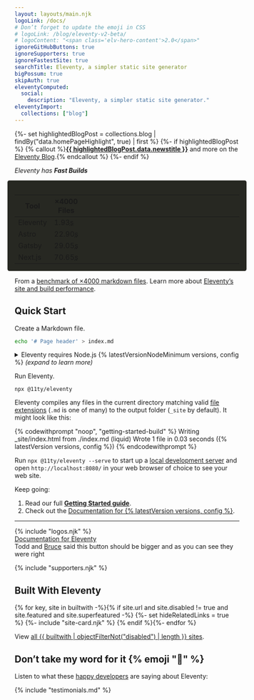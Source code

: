 ```yaml
---
layout: layouts/main.njk
logoLink: /docs/
# Don’t forget to update the emoji in CSS
# logoLink: /blog/eleventy-v2-beta/
# logoContent: "<span class='elv-hero-content'>2.0</span>"
ignoreGitHubButtons: true
ignoreSupporters: true
ignoreFastestSite: true
searchTitle: Eleventy, a simpler static site generator
bigPossum: true
skipAuth: true
eleventyComputed:
  social:
    description: "Eleventy, a simpler static site generator."
eleventyImport:
  collections: ["blog"]
---
```

{%- set highlightedBlogPost = collections.blog | findBy("data.homePageHighlight", true) | first %}
{%- if highlightedBlogPost %}
{% callout %}<strong><a href="{{ highlightedBlogPost.data.page.url }}">{{ highlightedBlogPost.data.newstitle }}</a></strong> and more on the <a href="/blog/">Eleventy Blog</a>.{% endcallout %}
{%- endif %}

<p class="ta-c"><em>Eleventy has <strong>Fast Builds</strong></em></p>

<is-land id="buildperf-island" on:visible import="/js/throbber.js">
<style>
#buildperf-island {
  display: block;
  margin-left: -1rem;
  margin-right: -1rem;
  padding: 1rem;
  background-color: #272822;
	color: #fff;
  border-radius: .3em;
}
@media (prefers-color-scheme: dark) {
	#buildperf-island {
		background-color: #000;
		color: #fff;
	}
}
#buildperf-table {
  width: 100%;
  margin-bottom: 0;
}
#buildperf-table tr:first-child td {
  border-top: none;
}
#buildperf-table tr:last-child td {
  border-bottom: none;
}
#buildperf-table td:last-child {
  width: 100%;
}
</style>
<template data-island="once"><link rel="stylesheet" href="/css/throbber.css"></template>
<table id="buildperf-table">
<thead>
<tr class="sr-only">
<th>Tool</th>
<th class="numeric">×4000 Files</th>
<th class="numeric"></th>
</tr>
</thead>
<tbody>
<tr>
<td>Eleventy</td>
<td class="numeric">1.93<abbr title="seconds">s</abbr></td>
<td><text-throbber duration="1930"></text-throbber></td>
</tr>
<tr>
<td>Astro</td>
<td class="numeric">22.90<abbr title="seconds">s</abbr></td>
<td><text-throbber duration="22900"></text-throbber></td>
</tr>
<tr>
<td>Gatsby</td>
<td class="numeric">29.05<abbr title="seconds">s</abbr></td>
<td><text-throbber duration="29050"></text-throbber></td>
</tr>
<tr>
<td>Next.js</td>
<td class="numeric">70.65<abbr title="seconds">s</abbr></td>
<td><text-throbber duration="70650"></text-throbber></td>
</tr>
</tbody>
</table>
</is-land>

From a [benchmark of ×4000 markdown files](https://www.zachleat.com/web/build-benchmark/#benchmark-results). Learn more about [Eleventy’s site and build performance](/docs/performance/).

## Quick Start

Create a Markdown file.

```bash
echo '# Page header' > index.md
```

<details>
<summary>Eleventy requires Node.js {% latestVersionNodeMinimum versions, config %} <em>(expand to learn more)</em></summary>

You can check whether or not you have Node installed by running `node --version` in a terminal window. ([_Well, wait—what is a Terminal window?_](/docs/terminal-window/))

If the command is not found or it reports a number lower than {% latestVersionNodeMinimum versions, config %}, you will need to [download and install Node.js](https://nodejs.org/en/download/) before moving on to the next step.

</details>

Run Eleventy.

```
npx @11ty/eleventy
```

Eleventy compiles any files in the current directory matching valid [file extensions](/docs/languages/) (`.md` is one of many) to the output folder (`_site` by default). It might look like this:

<style>
#getting-started-build .highlight-line:last-child,
#getting-started-build .highlight-line:last-child * {
  color: #0dbc79 !important;
}
</style>

{% codewithprompt "noop", "getting-started-build" %}
Writing _site/index.html from ./index.md (liquid)
Wrote 1 file in 0.03 seconds ({% latestVersion versions, config %})
{% endcodewithprompt %}

Run `npx @11ty/eleventy --serve` to start up a [local development server](/docs/dev-server/) and open `http://localhost:8080/` in your web browser of choice to see your web site.

Keep going:

1. Read our full [**Getting Started guide**](/docs/getting-started/).
2. Check out the [Documentation for {% latestVersion versions, config %}](/docs/).

---

<div class="fullwidth-module">{% include "logos.njk" %}</div>

<div class="why-are-you-doing-this"><a href="/docs/" class="btn-primary benchnine rainbow-active rainbow-active-noanim">Documentation for <span>Eleventy</span></a></div>
<span>Todd and <a href="{{ "https://twitter.com/brucel/status/1107699886584143872" | canonicalTwitterUrl }}">Bruce</a> said this button should be bigger and as you can see they were right</span>

{% include "supporters.njk" %}

## Built With Eleventy

<div class="sites-vert">
  <div class="lo-grid">
{% for key, site in builtwith -%}{% if site.url and site.disabled != true and site.featured and site.superfeatured -%}
  {%- set hideRelatedLinks = true %}
  {%- include "site-card.njk" %}
{% endif %}{%- endfor %}
  </div>
</div>

<div class="fullwidth-module">
  <is-land on:visible on:save-data="false">
    <html-fetch target="is-land" src="/imports/facepile.html"></html-fetch>
  </is-land>
</div>



View [all {{ builtwith | objectFilterNot("disabled") | length }} sites](/speedlify/).

## Don’t take my word for it {% emoji "🌈" %}

Listen to what these [happy developers](/docs/testimonials/) are saying about Eleventy:

{% include "testimonials.md" %}

